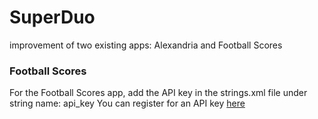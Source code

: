 # SuperDuo
improvement of two existing apps:  Alexandria and Football Scores

### Football Scores
For the Football Scores app, add the API key in the strings.xml file under string name:  api_key
You can register for an API key [here](http://api.football-data.org/register)
